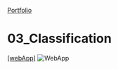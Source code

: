 [Portfolio](https://github.com/Kapil3003/Kapil3003/edit/main/README.md)
 
# 03_Classification
  [[webApp]](https://kapil3003-03-classification-classification-streamlit-app-el6w2c.streamlit.app/)
![WebApp](Image_1.PNG)
